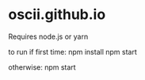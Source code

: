 # oscii.github.io

Requires node.js or yarn

to run if first time:
npm install
npm start

otherwise:
npm start
